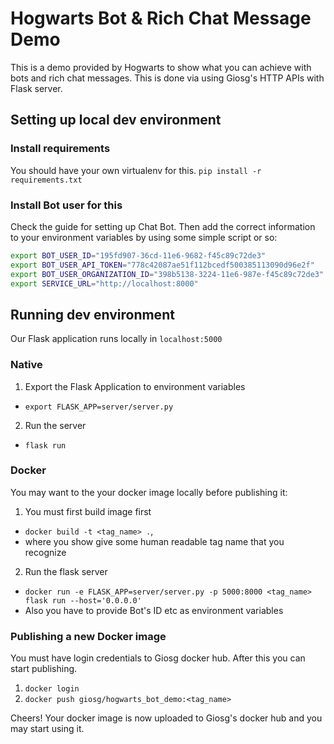 # Hogwarts Bot & Rich Chat Message Demo

This is a demo provided by Hogwarts to show what you can achieve with bots and rich chat messages. This is done via using Giosg's HTTP APIs with Flask server.

## Setting up local dev environment

### Install requirements

You should have your own virtualenv for this.
`pip install -r requirements.txt`

### Install Bot user for this

Check the guide for setting up Chat Bot. Then add the correct information to your environment variables by using some simple script or so:

``` bash
export BOT_USER_ID="195fd907-36cd-11e6-9682-f45c89c72de3"
export BOT_USER_API_TOKEN="778c42087ae51f112bcedf500385113090d96e2f"
export BOT_USER_ORGANIZATION_ID="398b5138-3224-11e6-987e-f45c89c72de3"
export SERVICE_URL="http://localhost:8000"
```

## Running dev environment

Our Flask application runs locally in `localhost:5000`

### Native

1. Export the Flask Application to environment variables
  - `export FLASK_APP=server/server.py`
2. Run the server
  - `flask run`

### Docker

You may want to the your docker image locally before publishing it:

1. You must first build image first
  -  `docker build -t <tag_name> .`,
  -  where you show give some human readable tag name that you recognize

2. Run the flask server
  - `docker run -e FLASK_APP=server/server.py -p 5000:8000 <tag_name> flask run --host='0.0.0.0'`
  - Also you have to provide Bot's ID etc as environment variables

### Publishing a new Docker image

You must have login credentials to Giosg docker hub. After this you can start publishing.

1. `docker login`
2. `docker push giosg/hogwarts_bot_demo:<tag_name>`

Cheers! Your docker image is now uploaded to Giosg's docker hub and you may start using it.
